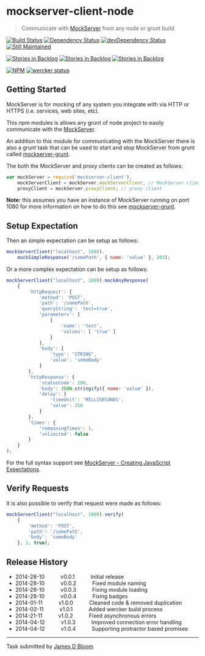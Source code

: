 # mockserver-client-node 

> Communicate with [MockServer](http://mock-server.com/) from any node or grunt build

[![Build Status](https://drone.io/github.com/jamesdbloom/mockserver-client-node/status.png)](https://drone.io/github.com/jamesdbloom/mockserver-client-node/latest) [![Dependency Status](https://david-dm.org/jamesdbloom/mockserver-client-node.png)](https://david-dm.org/jamesdbloom/mockserver-client-node) [![devDependency Status](https://david-dm.org/jamesdbloom/mockserver-client-node/dev-status.png)](https://david-dm.org/jamesdbloom/mockserver-client-node#info=devDependencies)
[![Still Maintained](http://stillmaintained.com/jamesdbloom/mockserver.png)](http://stillmaintained.com/jamesdbloom/mockserver) 


[![Stories in Backlog](https://badge.waffle.io/jamesdbloom/mockserver.png?label=proposal&title=Proposals)](https://waffle.io/jamesdbloom/mockserver) [![Stories in Backlog](https://badge.waffle.io/jamesdbloom/mockserver.png?label=ready&title=Ready)](https://waffle.io/jamesdbloom/mockserver) [![Stories in Backlog](https://badge.waffle.io/jamesdbloom/mockserver.png?label=in%20progress&title=In%20Progress)](https://waffle.io/jamesdbloom/mockserver)


[![NPM](https://nodei.co/npm/mockserver-client.png?downloads=true&stars=true)](https://nodei.co/npm/mockserver-client/) [![wercker status](https://app.wercker.com/status/7b78f11513b3dc5379f510a7ac82d0d6/m "wercker status")](https://app.wercker.com/project/bykey/7b78f11513b3dc5379f510a7ac82d0d6)

## Getting Started

MockServer is for mocking of any system you integrate with via HTTP or HTTPS (i.e. services, web sites, etc).

This npm modules is allows any grunt of node project to easily communicate with the [MockServer](http://mock-server.com/).

An addition to this module for communicating with the MockServer there is also a grunt task that can be used to start and stop MockServer from grunt called [mockserver-grunt](https://www.npmjs.org/package/mockserver-grunt).

The both the MockServer and proxy clients can be created as follows:

```js
var mockServer = require('mockserver-client'),
    mockServerClient = mockServer.mockServerClient, // MockServer client
    proxyClient = mockServer.proxyClient; // proxy client
```
**Note:** this assumes you have an instance of MockServer running on port 1080 for more information on how to do this see [mockserver-grunt](https://www.npmjs.org/package/mockserver-grunt).

## Setup Expectation

Then an simple expectation can be setup as follows:

```js
mockServerClient("localhost", 1080).
    mockSimpleResponse('/somePath', { name: 'value' }, 203);
```

Or a more complex expectation can be setup as follows:

```js
mockServerClient("localhost", 1080).mockAnyResponse(
    {
        'httpRequest': {
            'method': 'POST',
            'path': '/somePath',
            'queryString': 'test=true',
            'parameters': [
                {
                    'name': 'test',
                    'values': [ 'true' ]
                }
            ],
            'body': {
                'type': "STRING",
                'value': 'someBody'
            }
        },
        'httpResponse': {
            'statusCode': 200,
            'body': JSON.stringify({ name: 'value' }),
            'delay': {
                'timeUnit': 'MILLISECONDS',
                'value': 250
            }
        },
        'times': {
            'remainingTimes': 1,
            'unlimited': false
        }
    }
);
```

For the full syntax support see [MockServer - Creating JavaScript Expectations](http://mock-server.com/#create-expectations-javascript).

## Verify Requests

It is also possible to verify that request were made as follows:

```js
mockServerClient("localhost", 1080).verify(
    {
        'method': 'POST',
        'path': '/somePath',
        'body': 'someBody'
    }, 1, true);
```
## Release History
 * 2014-28-10   v0.0.1   Initial release
 * 2014-28-10   v0.0.2   Fixed module naming
 * 2014-28-10   v0.0.3   Fixing module loading
 * 2014-28-10   v0.0.4   Fixing badges
 * 2014-01-11   v1.0.0   Cleaned code & removed duplication
 * 2014-02-11   v1.0.1   Added wercker build process
 * 2014-21-11   v1.0.2   Fixed asynchronous errors
 * 2014-04-12   v1.0.3   Improved connection error handling
 * 2014-04-12   v1.0.4   Supporting protractor based promises

---

Task submitted by [James D Bloom](http://blog.jamesdbloom.com)
